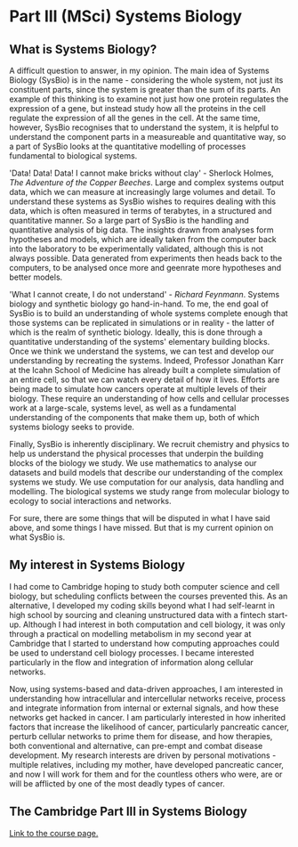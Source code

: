 # Part III (MSci) Systems Biology

## What is Systems Biology?
A difficult question to answer, in my opinion. The main idea of Systems Biology (SysBio) is in the name - considering the whole system, not just its constituent parts, since the system is greater than the sum of its parts. An example of this thinking is to examine not just how one protein regulates the expression of a gene, but instead study how all the proteins in the cell regulate the expression of all the genes in the cell. At the same time, however, SysBio recognises that to understand the system, it is helpful to understand the component parts in a measureable and quantitative way, so a part of SysBio looks at the quantitative modelling of processes fundamental to biological systems.

'Data! Data! Data! I cannot make bricks without clay' - Sherlock Holmes, _The Adventure of the Copper Beeches_. Large and complex systems output data, which we can measure at increasingly large volumes and detail. To understand these systems as SysBio wishes to requires dealing with this data, which is often measured in terms of terabytes, in a structured and quantitative manner. So a large part of SysBio is the handling and quantitative analysis of big data. The insights drawn from analyses form hypotheses and models, which are ideally taken from the computer back into the laboratory to be experimentally validated, although this is not always possible. Data generated from experiments then heads back to the computers, to be analysed once more and geenrate more hypotheses and better models.

'What I cannot create, I do not understand' - _Richard Feynmann_. Systems biology and synthetic biology go hand-in-hand. To me, the end goal of SysBio is to build an understanding of whole systems complete enough that those systems can be replicated in simulations or in reality - the latter of which is the realm of synthetic biology. Ideally, this is done through a quantitative understanding of the systems' elementary building blocks. Once we think we understand the systems, we can test and develop our understanding by recreating the systems. Indeed, Professor Jonathan Karr at the Icahn School of Medicine has already built a complete simulation of an entire cell, so that we can watch every detail of how it lives. Efforts are being made to simulate how cancers operate at multiple levels of their biology. These require an understanding of how cells and cellular processes work at a large-scale, systems level, as well as a fundamental understanding of the components that make them up, both of which systems biology seeks to provide.

Finally, SysBio is inherently disciplinary. We recruit chemistry and physics to help us understand the physical processes that underpin the building blocks of the biology we study. We use mathematics to analyse our datasets and build models that describe our understanding of the complex systems we study. We use computation for our analysis, data handling and modelling. The biological systems we study range from molecular biology to ecology to social interactions and networks. 

For sure, there are some things that will be disputed in what I have said above, and some things I have missed. But that is my current opinion on what SysBio is. 

## My interest in Systems Biology
I had come to Cambridge hoping to study both computer science and cell biology, but scheduling conflicts between the courses prevented this. As an alternative, I developed my coding skills beyond what I had self-learnt in high school by sourcing and cleaning unstructured data with a fintech start-up. Although I had interest in both computation and cell biology, it was only through a practical on modelling metabolism in my second year at Cambridge that I started to understand how computing approaches could be used to understand cell biology processes. I became interested particularly in the flow and integration of information along cellular networks. 

Now, using systems-based and data-driven approaches, I am interested in understanding how intracellular and intercellular networks receive, process and integrate information from internal or external signals, and how these networks get hacked in cancer. I am particularly interested in how inherited factors that increase the likelihood of cancer, particularly pancreatic cancer, perturb cellular networks to prime them for disease, and how therapies, both conventional and alternative, can pre-empt and combat disease development. My research interests are driven by personal motivations - multiple relatives, including my mother, have developed pancreatic cancer, and now I will work for them and for the countless others who were, are or will be afflicted by one of the most deadly types of cancer.

## The Cambridge Part III in Systems Biology
[Link to the course page.](https://www.sysbiol.cam.ac.uk/Part%20III)
